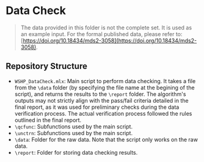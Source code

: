 # Data Check

> The data provided in this folder is not the complete set. It is used as an example input. For the formal published data, please refer to: [https://doi.org/10.18434/mds2-3058](https://doi.org/10.18434/mds2-3058).

## Repository Structure
- `WSHP_DataCheck.mlx`: Main script to perform data checking. It takes a file from the `\data` folder (by specifying the file name at the begining of the script), and returns the results to the `\report` folder. The algorithm's outputs may not strictly align with the pass/fail criteria detailed in the final report, as it was used for preliminary checks during the data verification process. The actual verification process followed the rules outlined in the final report.
- `\qcfunc`: Subfunctions used by the main script.
- `\unctrn`: Subfunctions used by the main script.
- `\data`: Folder for the raw data. Note that the script only works on the raw data.
- `\report`: Folder for storing data checking results.

